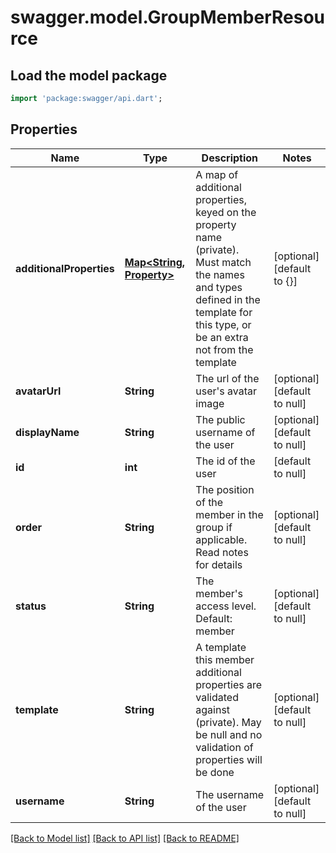 # swagger.model.GroupMemberResource

## Load the model package
```dart
import 'package:swagger/api.dart';
```

## Properties
Name | Type | Description | Notes
------------ | ------------- | ------------- | -------------
**additionalProperties** | [**Map&lt;String, Property&gt;**](Property.md) | A map of additional properties, keyed on the property name (private). Must match the names and types defined in the template for this type, or be an extra not from the template | [optional] [default to {}]
**avatarUrl** | **String** | The url of the user&#39;s avatar image | [optional] [default to null]
**displayName** | **String** | The public username of the user | [optional] [default to null]
**id** | **int** | The id of the user | [default to null]
**order** | **String** | The position of the member in the group if applicable. Read notes for details | [optional] [default to null]
**status** | **String** | The member&#39;s access level. Default: member | [optional] [default to null]
**template** | **String** | A template this member additional properties are validated against (private). May be null and no validation of properties will be done | [optional] [default to null]
**username** | **String** | The username of the user | [optional] [default to null]

[[Back to Model list]](../README.md#documentation-for-models) [[Back to API list]](../README.md#documentation-for-api-endpoints) [[Back to README]](../README.md)


